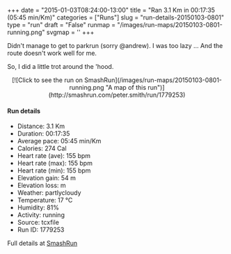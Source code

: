 +++
date = "2015-01-03T08:24:00-13:00"
title = "Ran 3.1 Km in 00:17:35 (05:45 min/Km)"
categories = ["Runs"]
slug = "run-details-20150103-0801"
type = "run"
draft = "False"
runmap = "/images/run-maps/20150103-0801-running.png"
svgmap = '<polyline points="0 55, 9 45, 22 49, 35 30, 38 27, 40 28, 66 46, 90 52, 100 73, 100 71, 92 52, 66 45, 60 42, 39 28, 34 33, 22 49, 9 46, 6 48">'
+++

Didn't manage to get to parkrun (sorry @andrew). I was too lazy ... And the route doesn't work well for me. 

So, I did a little trot around the 'hood. 



<!--more-->

<center>
[![Click to see the run on SmashRun](/images/run-maps/20150103-0801-running.png "A map of this run")](http://smashrun.com/peter.smith/run/1779253)
</center>

#### Run details

* Distance: 3.1 Km
* Duration: 00:17:35
* Average pace: 05:45 min/Km
* Calories: 274 Cal
* Heart rate (ave): 155 bpm
* Heart rate (max): 155 bpm
* Heart rate (min): 155 bpm
* Elevation gain: 54 m
* Elevation loss:  m
* Weather: partlycloudy
* Temperature: 17 &deg;C
* Humidity: 81%
* Activity: running
* Source: tcxfile
* Run ID: 1779253

Full details at [SmashRun](http://smashrun.com/peter.smith/run/1779253)